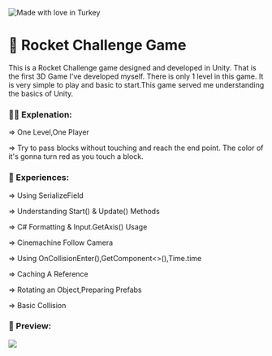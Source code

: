 ![Made with love in Turkey](https://madewithlove.now.sh/tr?heart=true&colorA=%23746d6d&template=for-the-badge)

# :rocket: Rocket Challenge Game

This is a Rocket Challenge game designed and developed in Unity. That is the first 3D Game I've developed myself. There is only 1 level in this game. It is very simple to play and basic to start.This game served me understanding the basics of Unity. 

###  :sassy_man: Explenation:

⇒ One Level,One Player

⇒ Try to pass blocks without touching and reach the end point. The color of it's gonna turn red as you touch a block.

###  :dart: Experiences:

⇒ Using SerializeField

⇒ Understanding Start() & Update() Methods

⇒ C# Formatting & Input.GetAxis() Usage

⇒ Cinemachine Follow Camera

⇒ Using OnCollisionEnter(),GetComponent<>(),Time.time

⇒ Caching A Reference

⇒ Rotating an Object,Preparing Prefabs

⇒ Basic Collision

### :camera_flash: Preview:

![](ProjectBoost-FourthLevel-PC_-Mac-_-Linux-Standalone-Unity-2020.3.gif)
